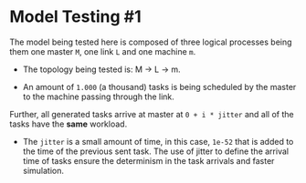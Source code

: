 # Model Testing #1

The model being tested here is composed of three logical processes being them one master `M`, one link `L` and one machine `m`.

 * The topology being tested is: M -> L -> m.

 * An amount of `1.000` (a thousand) tasks is being scheduled by the master to the machine passing through the link.

Further, all generated tasks arrive at master at `0 + i * jitter` and all of the tasks have the **same** workload.

 * The `jitter` is a small amount of time, in this case, `1e-52` that is added to the time of the previous sent task. The use of jitter to define the arrival time of tasks ensure the determinism in the task arrivals and faster simulation.

